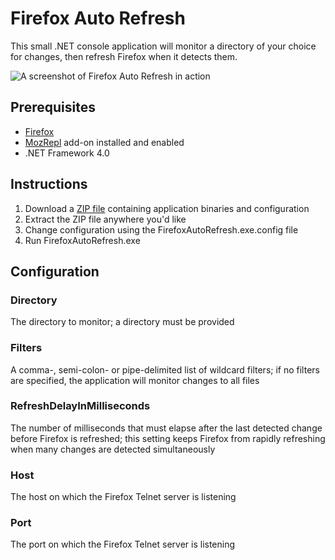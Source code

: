 # Firefox Auto Refresh
This small .NET console application will monitor a directory of your choice for changes, then refresh Firefox when it detects them.

![A screenshot of Firefox Auto Refresh in action](http://nathanalden.github.com/FirefoxAutoRefresh/screenshot.png "Screenshot")

## Prerequisites
* [Firefox](http://www.mozilla.org/en-US/firefox/new/)
* [MozRepl](https://addons.mozilla.org/en-us/firefox/addon/mozrepl/) add-on installed and enabled
* .NET Framework 4.0

## Instructions
1. Download a [ZIP file](https://github.com/NathanAlden/FirefoxAutoRefresh/blob/master/dist/FirefoxAutoRefresh.zip?raw=true) containing application binaries and configuration
2. Extract the ZIP file anywhere you'd like
3. Change configuration using the FirefoxAutoRefresh.exe.config file
4. Run FirefoxAutoRefresh.exe

## Configuration

### Directory

The directory to monitor; a directory must be provided

### Filters

A comma-, semi-colon- or pipe-delimited list of wildcard filters; if no filters are specified, the application will monitor changes to all files

### RefreshDelayInMilliseconds

The number of milliseconds that must elapse after the last detected change before Firefox is refreshed; this setting keeps Firefox from rapidly refreshing when many changes are detected simultaneously

### Host

The host on which the Firefox Telnet server is listening

### Port

The port on which the Firefox Telnet server is listening